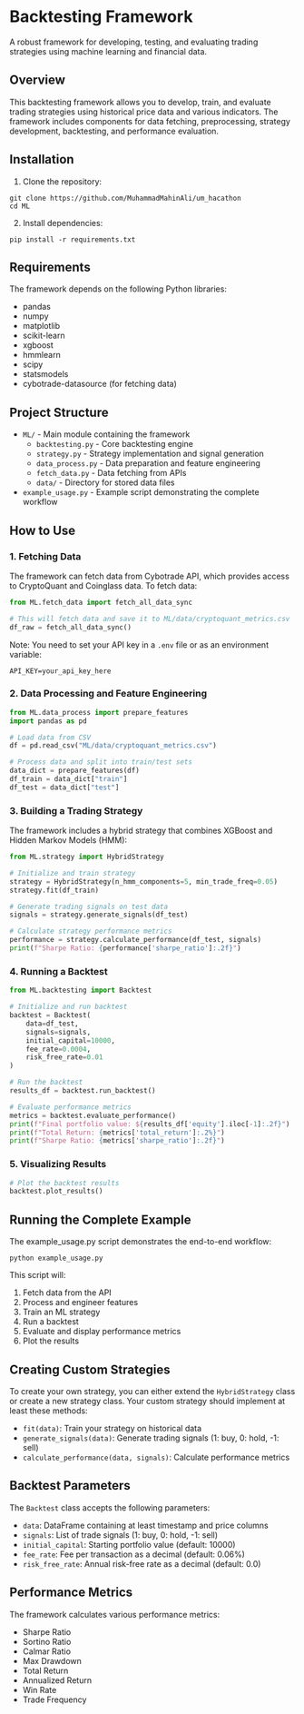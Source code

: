 # Backtesting Framework

A robust framework for developing, testing, and evaluating trading strategies using machine learning and financial data.

## Overview

This backtesting framework allows you to develop, train, and evaluate trading strategies using historical price data and various indicators. The framework includes components for data fetching, preprocessing, strategy development, backtesting, and performance evaluation.

## Installation

1. Clone the repository:
```
git clone https://github.com/MuhammadMahinAli/um_hacathon
cd ML
```

2. Install dependencies:
```
pip install -r requirements.txt
```

## Requirements

The framework depends on the following Python libraries:
- pandas
- numpy
- matplotlib
- scikit-learn
- xgboost
- hmmlearn
- scipy
- statsmodels
- cybotrade-datasource (for fetching data)

## Project Structure

- `ML/` - Main module containing the framework
  - `backtesting.py` - Core backtesting engine
  - `strategy.py` - Strategy implementation and signal generation
  - `data_process.py` - Data preparation and feature engineering
  - `fetch_data.py` - Data fetching from APIs
  - `data/` - Directory for stored data files
- `example_usage.py` - Example script demonstrating the complete workflow

## How to Use

### 1. Fetching Data

The framework can fetch data from Cybotrade API, which provides access to CryptoQuant and Coinglass data. To fetch data:

```python
from ML.fetch_data import fetch_all_data_sync

# This will fetch data and save it to ML/data/cryptoquant_metrics.csv
df_raw = fetch_all_data_sync()
```

Note: You need to set your API key in a `.env` file or as an environment variable:
```
API_KEY=your_api_key_here
```

### 2. Data Processing and Feature Engineering

```python
from ML.data_process import prepare_features
import pandas as pd

# Load data from CSV
df = pd.read_csv("ML/data/cryptoquant_metrics.csv")

# Process data and split into train/test sets
data_dict = prepare_features(df)
df_train = data_dict["train"]
df_test = data_dict["test"]
```

### 3. Building a Trading Strategy

The framework includes a hybrid strategy that combines XGBoost and Hidden Markov Models (HMM):

```python
from ML.strategy import HybridStrategy

# Initialize and train strategy
strategy = HybridStrategy(n_hmm_components=5, min_trade_freq=0.05)
strategy.fit(df_train)

# Generate trading signals on test data
signals = strategy.generate_signals(df_test)

# Calculate strategy performance metrics
performance = strategy.calculate_performance(df_test, signals)
print(f"Sharpe Ratio: {performance['sharpe_ratio']:.2f}")
```

### 4. Running a Backtest

```python
from ML.backtesting import Backtest

# Initialize and run backtest
backtest = Backtest(
    data=df_test,
    signals=signals,
    initial_capital=10000,
    fee_rate=0.0004,
    risk_free_rate=0.01
)

# Run the backtest
results_df = backtest.run_backtest()

# Evaluate performance metrics
metrics = backtest.evaluate_performance()
print(f"Final portfolio value: ${results_df['equity'].iloc[-1]:.2f}")
print(f"Total Return: {metrics['total_return']:.2%}")
print(f"Sharpe Ratio: {metrics['sharpe_ratio']:.2f}")
```

### 5. Visualizing Results

```python
# Plot the backtest results
backtest.plot_results()
```

## Running the Complete Example

The example_usage.py script demonstrates the end-to-end workflow:

```
python example_usage.py
```

This script will:
1. Fetch data from the API
2. Process and engineer features
3. Train an ML strategy
4. Run a backtest
5. Evaluate and display performance metrics
6. Plot the results

## Creating Custom Strategies

To create your own strategy, you can either extend the `HybridStrategy` class or create a new strategy class. Your custom strategy should implement at least these methods:

- `fit(data)`: Train your strategy on historical data
- `generate_signals(data)`: Generate trading signals (1: buy, 0: hold, -1: sell)
- `calculate_performance(data, signals)`: Calculate performance metrics

## Backtest Parameters

The `Backtest` class accepts the following parameters:

- `data`: DataFrame containing at least timestamp and price columns
- `signals`: List of trade signals (1: buy, 0: hold, -1: sell)
- `initial_capital`: Starting portfolio value (default: 10000)
- `fee_rate`: Fee per transaction as a decimal (default: 0.06%)
- `risk_free_rate`: Annual risk-free rate as a decimal (default: 0.0)

## Performance Metrics

The framework calculates various performance metrics:

- Sharpe Ratio
- Sortino Ratio
- Calmar Ratio
- Max Drawdown
- Total Return
- Annualized Return
- Win Rate
- Trade Frequency 
